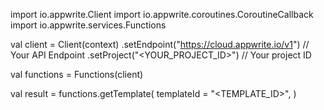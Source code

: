 import io.appwrite.Client
import io.appwrite.coroutines.CoroutineCallback
import io.appwrite.services.Functions

val client = Client(context)
    .setEndpoint("https://cloud.appwrite.io/v1") // Your API Endpoint
    .setProject("&lt;YOUR_PROJECT_ID&gt;") // Your project ID

val functions = Functions(client)

val result = functions.getTemplate(
    templateId = "<TEMPLATE_ID>", 
)